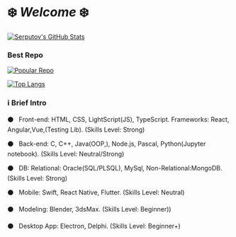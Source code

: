 # ❄️ *Welcome* ❄️


[![Serputov's GitHub Stats](https://github-readme-stats.vercel.app/api?username=aserputov)](https://github.com/aserputov?tab=repositories)

### Best Repo
[![Popular Repo](https://github-readme-stats.vercel.app/api/pin/?username=aserputov&repo=QckStaticSiteGenerator)](https://github.com/aserputov/QckStaticSiteGenerator)

[![Top Langs](https://github-readme-stats.vercel.app/api/top-langs/?username=aserputov&langs_count=4)](https://github.com/aserputov/github-readme-stats)


<!-- [![](https://img.shields.io/badge/-JavaScript-green?logo=JavaScript&logoColor=white&style=flat)](https://www.https://www.javascript.com)
[![](https://img.shields.io/badge/-MongoDB-blue?logo=mongodb&logoColor=white&style=flat)](https://www.mongodb.com)
[![](https://img.shields.io/badge/-React-blue?logo=React&logoColor=white&style=flat)](https://www.reactjs.org)
[![](https://img.shields.io/badge/-Angular-blue?logo=angular&logoColor=white&style=flat)](https://www.angular.com)
[![](https://img.shields.io/badge/-Swift-green?logo=Swift&logoColor=white&style=flat)](https://www.swift.org) -->


### ℹ️ Brief Intro 

⚫️ &nbsp;&nbsp;Front-end: HTML, CSS, LightScript(JS), TypeScript. Frameworks: React, Angular,Vue,(Testing Lib). (Skills Level: Strong)

⚫️ &nbsp;&nbsp;Back-end: C, C++, Java(OOP,), Node.js, Pascal, Python(Jupyter notebook). (Skills Level: Neutral/Strong)

⚫️ &nbsp;&nbsp;DB: Relational: Oracle(SQL/PLSQL), MySql, Non-Relational:MongoDB. (Skills Level: Strong)

⚫️ &nbsp;&nbsp;Mobile: Swift, React Native, Flutter. (Skills Level: Neutral)

⚫️ &nbsp;&nbsp;Modeling: Blender, 3dsMax. (Skills Level:  Beginner))

⚫️ &nbsp;&nbsp;Desktop App: Electron, Delphi. (Skills Level: Beginner+)









<!-- <div align="left" style="margin: 0px 0">
   <a href="https://github.com/aserputov/github-profile-views-counter">
       <img width="175px" src="https://komarev.com/ghpvc/?username=aserputov&color=green">
   </a>
</div> -->


